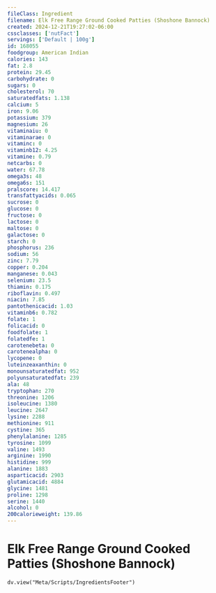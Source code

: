 ```yaml
---
fileClass: Ingredient
filename: Elk Free Range Ground Cooked Patties (Shoshone Bannock)
created: 2024-12-21T19:27:02-06:00
cssclasses: ['nutFact']
servings: ['Default | 100g']
id: 168055
foodgroup: American Indian
calories: 143
fat: 2.8
protein: 29.45
carbohydrate: 0
sugars: 0
cholesterol: 70
saturatedfats: 1.138
calcium: 5
iron: 9.06
potassium: 379
magnesium: 26
vitaminaiu: 0
vitaminarae: 0
vitaminc: 0
vitaminb12: 4.25
vitamine: 0.79
netcarbs: 0
water: 67.78
omega3s: 48
omega6s: 151
pralscore: 14.417
transfattyacids: 0.065
sucrose: 0
glucose: 0
fructose: 0
lactose: 0
maltose: 0
galactose: 0
starch: 0
phosphorus: 236
sodium: 56
zinc: 7.79
copper: 0.204
manganese: 0.043
selenium: 23.5
thiamin: 0.175
riboflavin: 0.497
niacin: 7.85
pantothenicacid: 1.03
vitaminb6: 0.782
folate: 1
folicacid: 0
foodfolate: 1
folatedfe: 1
carotenebeta: 0
carotenealpha: 0
lycopene: 0
luteinzeaxanthin: 0
monounsaturatedfat: 952
polyunsaturatedfat: 239
ala: 48
tryptophan: 270
threonine: 1206
isoleucine: 1380
leucine: 2647
lysine: 2288
methionine: 911
cystine: 365
phenylalanine: 1285
tyrosine: 1099
valine: 1493
arginine: 1990
histidine: 999
alanine: 1883
asparticacid: 2903
glutamicacid: 4884
glycine: 1481
proline: 1298
serine: 1440
alcohol: 0
200calorieweight: 139.86
---
```


# Elk Free Range Ground Cooked Patties (Shoshone Bannock)

```dataviewjs
dv.view("Meta/Scripts/IngredientsFooter")
```